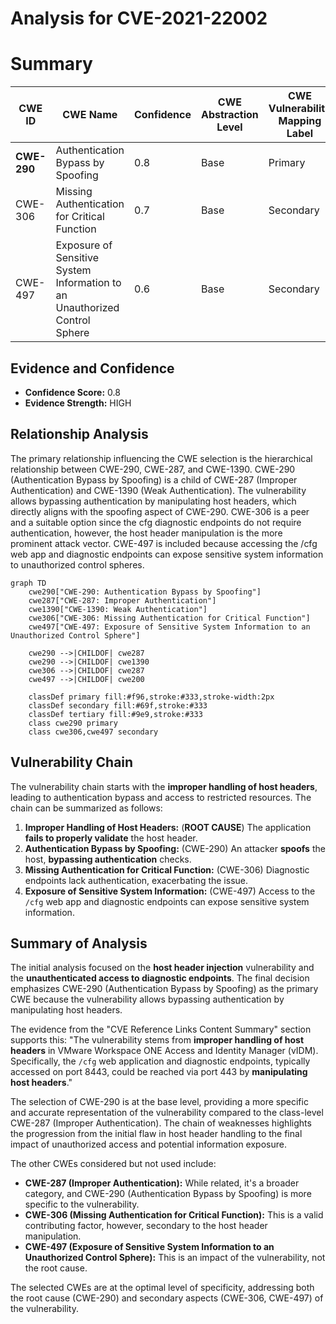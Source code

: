# Analysis for CVE-2021-22002

# Summary
| CWE ID | CWE Name | Confidence | CWE Abstraction Level | CWE Vulnerability Mapping Label | CWE-Vulnerability Mapping Notes |
|---|---|---|---|---|---|
| **CWE-290** | Authentication Bypass by Spoofing | 0.8 | Base | Primary | Allowed |
| CWE-306 | Missing Authentication for Critical Function | 0.7 | Base | Secondary | Allowed |
| CWE-497 | Exposure of Sensitive System Information to an Unauthorized Control Sphere | 0.6 | Base | Secondary | Allowed |

## Evidence and Confidence

*   **Confidence Score:** 0.8
*   **Evidence Strength:** HIGH

## Relationship Analysis
The primary relationship influencing the CWE selection is the hierarchical relationship between CWE-290, CWE-287, and CWE-1390. CWE-290 (Authentication Bypass by Spoofing) is a child of CWE-287 (Improper Authentication) and CWE-1390 (Weak Authentication). The vulnerability allows bypassing authentication by manipulating host headers, which directly aligns with the spoofing aspect of CWE-290. CWE-306 is a peer and a suitable option since the cfg diagnostic endpoints do not require authentication, however, the host header manipulation is the more prominent attack vector. CWE-497 is included because accessing the /cfg web app and diagnostic endpoints can expose sensitive system information to unauthorized control spheres.

```mermaid
graph TD
    cwe290["CWE-290: Authentication Bypass by Spoofing"]
    cwe287["CWE-287: Improper Authentication"]
    cwe1390["CWE-1390: Weak Authentication"]
    cwe306["CWE-306: Missing Authentication for Critical Function"]
    cwe497["CWE-497: Exposure of Sensitive System Information to an Unauthorized Control Sphere"]

    cwe290 -->|CHILDOF| cwe287
    cwe290 -->|CHILDOF| cwe1390
    cwe306 -->|CHILDOF| cwe287
    cwe497 -->|CHILDOF| cwe200

    classDef primary fill:#f96,stroke:#333,stroke-width:2px
    classDef secondary fill:#69f,stroke:#333
    classDef tertiary fill:#9e9,stroke:#333
    class cwe290 primary
    class cwe306,cwe497 secondary
```

## Vulnerability Chain
The vulnerability chain starts with the **improper handling of host headers**, leading to authentication bypass and access to restricted resources. The chain can be summarized as follows:

1.  **Improper Handling of Host Headers:** (**ROOT CAUSE**) The application **fails to properly validate** the host header.
2.  **Authentication Bypass by Spoofing:** (CWE-290) An attacker **spoofs** the host, **bypassing authentication** checks.
3.  **Missing Authentication for Critical Function:** (CWE-306) Diagnostic endpoints lack authentication, exacerbating the issue.
4.  **Exposure of Sensitive System Information:** (CWE-497) Access to the `/cfg` web app and diagnostic endpoints can expose sensitive system information.

## Summary of Analysis
The initial analysis focused on the **host header injection** vulnerability and the **unauthenticated access to diagnostic endpoints**. The final decision emphasizes CWE-290 (Authentication Bypass by Spoofing) as the primary CWE because the vulnerability allows bypassing authentication by manipulating host headers.

The evidence from the "CVE Reference Links Content Summary" section supports this: "The vulnerability stems from **improper handling of host headers** in VMware Workspace ONE Access and Identity Manager (vIDM). Specifically, the `/cfg` web application and diagnostic endpoints, typically accessed on port 8443, could be reached via port 443 by **manipulating host headers**."

The selection of CWE-290 is at the base level, providing a more specific and accurate representation of the vulnerability compared to the class-level CWE-287 (Improper Authentication). The chain of weaknesses highlights the progression from the initial flaw in host header handling to the final impact of unauthorized access and potential information exposure.

The other CWEs considered but not used include:

*   **CWE-287 (Improper Authentication):** While related, it's a broader category, and CWE-290 (Authentication Bypass by Spoofing) is more specific to the vulnerability.
*   **CWE-306 (Missing Authentication for Critical Function):** This is a valid contributing factor, however, secondary to the host header manipulation.
*   **CWE-497 (Exposure of Sensitive System Information to an Unauthorized Control Sphere):** This is an impact of the vulnerability, not the root cause.

The selected CWEs are at the optimal level of specificity, addressing both the root cause (CWE-290) and secondary aspects (CWE-306, CWE-497) of the vulnerability.